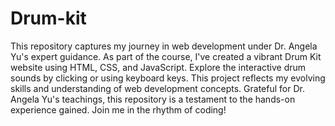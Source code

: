# Drum-kit
This repository captures my journey in web development under Dr. Angela Yu's expert guidance. As part of the course, I've created a vibrant Drum Kit website using HTML, CSS, and JavaScript. Explore the interactive drum sounds by clicking or using keyboard keys. This project reflects my evolving skills and understanding of web development concepts. Grateful for Dr. Angela Yu's teachings, this repository is a testament to the hands-on experience gained. Join me in the rhythm of coding!
